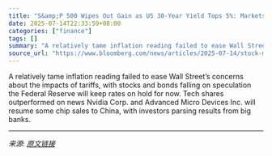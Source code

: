 ```yaml
---
title: "S&amp;P 500 Wipes Out Gain as US 30-Year Yield Tops 5%: Markets Wrap"
date: 2025-07-14T22:33:59+08:00
categories: ["finance"]
tags: []
summary: "A relatively tame inflation reading failed to ease Wall Street’s concerns about the impacts of tariffs, with stocks and bonds falling on speculation the Federal Reserve will keep rates on hold for now"
source_url: "https://www.bloomberg.com/news/articles/2025-07-14/stock-market-today-dow-s-p-live-updates"
---
```


A relatively tame inflation reading failed to ease Wall Street’s concerns about the impacts of tariffs, with stocks and bonds falling on speculation the Federal Reserve will keep rates on hold for now. Tech shares outperformed on news Nvidia Corp. and Advanced Micro Devices Inc. will resume some chip sales to China, with investors parsing results from big banks.

---

*来源: [原文链接](https://www.bloomberg.com/news/articles/2025-07-14/stock-market-today-dow-s-p-live-updates)*

